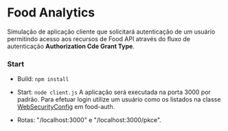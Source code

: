 # Food Analytics

Simulação de aplicação cliente que solicitará autenticação de um usuário permitindo acesso aos recursos de Food API através do fluxo de autenticação **Authorization Cde Grant Type**.

### Start

 - Build: `npm install`
 - Start: `node client.js`
A aplicação será executada na porta 3000 por padrão.
Para efetuar login utilize um usuário como os listados na classe [WebSecurityConfig](food-auth\src\main\java\com\kamila\foodauth\WebSecurityConfig.java) em food-auth.

 - Rotas: "/localhost:3000" e "/localhost:3000/pkce".
